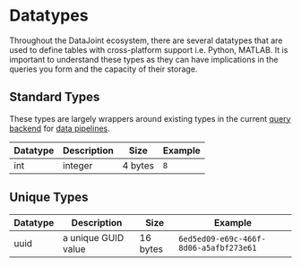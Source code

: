 # Datatypes

Throughout the DataJoint ecosystem, there are several datatypes that are used to define tables with cross-platform support i.e. Python, MATLAB. It is important to understand these types as they can have implications in the queries you form and the capacity of their storage.

## Standard Types

These types are largely wrappers around existing types in the current [query backend](../../ref-integrity/query-backend) for [data pipelines](../../../glossary#data-pipeline).

| Datatype | Description | Size | Example |
| --- | --- | ---| --- |
| <span id="int">int</span> | integer | 4 bytes | `8` |

## Unique Types

| Datatype | Description | Size | Example |
| --- | --- | ---| --- |
| <span id="uuid">uuid</span> | a unique GUID value | 16 bytes | `6ed5ed09-e69c-466f-8d06-a5afbf273e61` |